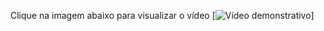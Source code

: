 Clique na imagem abaixo para visualizar o vídeo
[![Vídeo demonstrativo](https://github.com/marcosabreu39/Agenda_JavaserverFaces2.2_JPA2_Oracle11g/blob/master/src/main/webapp/resources/images/AgendaJsfJpa.gif)]
